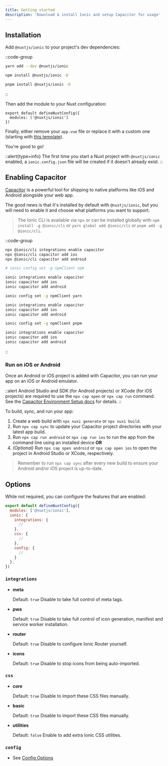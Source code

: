 ```yaml
---
title: Getting started
description: 'Download & install Ionic and setup Capacitor for usage'
---
```


## Installation

Add `@nuxtjs/ionic` to your project's dev dependencies:

::code-group

```bash [yarn]
yarn add --dev @nuxtjs/ionic
```

```bash [npm]
npm install @nuxtjs/ionic -D
```

```bash [pnpm]
pnpm install @nuxtjs/ionic -D
```

::

Then add the module to your Nuxt configuration:

```js{}[nuxt.config]
export default defineNuxtConfig({
  modules: ['@nuxtjs/ionic']
})
```

Finally, either remove your `app.vue` file or replace it with a custom one (starting with [this template](/features#advanced)).

You're good to go!

::alert{type=info}
The first time you start a Nuxt project with `@nuxtjs/ionic` enabled, a `ionic.config.json` file will be created if it doesn't already exist.
::

## Enabling Capacitor

[Capacitor](https://capacitorjs.com/) is a powerful tool for shipping to native platforms like iOS and Android alongside your web app.

The good news is that it's installed by default with `@nuxtjs/ionic`, but you will need to enable it and choose what platforms you want to support.

> The Ionic CLI is available via `npx` or can be installed globally with `npm install -g @ionic/cli` or `yarn global add @ionic/cli` or `pnpm add -g @ionic/cli`.

::code-group

```bash [npx]
npx @ionic/cli integrations enable capacitor
npx @ionic/cli capacitor add ios
npx @ionic/cli capacitor add android
```

```bash [npm]
# ionic config set -g npmClient npm

ionic integrations enable capacitor
ionic capacitor add ios
ionic capacitor add android
```

```bash [yarn]
ionic config set -g npmClient yarn

ionic integrations enable capacitor
ionic capacitor add ios
ionic capacitor add android
```

```bash [pnpm]
ionic config set -g npmClient pnpm

ionic integrations enable capacitor
ionic capacitor add ios
ionic capacitor add android
```

::

### Run on iOS or Android

Once an Android or iOS project is added with Capacitor, you can run your app on an iOS or Android emulator.

::alert
Android Studio and SDK (for Android projects) or XCode (for iOS projects) are required to use the `npx cap open` or `npx cap run` command. See the [Capacitor Environment Setup docs](https://capacitorjs.com/docs/getting-started/environment-setup) for details.
::

To build, sync, and run your app:

1. Create a web build with `npx nuxi generate` or `npx nuxi build`.
2. Run `npx cap sync` to update your Capacitor project directories with your latest app build.
3. Run `npx cap run android` or `npx cap run ios` to run the app from the command line using an installed device **OR**
4. _(Optional)_ Run `npx cap open android` or `npx cap open ios` to open the project in Android Studio or XCode, respectively.

> Remember to run `npx cap sync` after every new build to ensure your Android and/or iOS project is up-to-date.

## Options

While not required, you can configure the features that are enabled:

```js
export default defineNuxtConfig({
  modules: ['@nuxtjs/ionic'],
  ionic: {
    integrations: {
      //
    },
    css: {
      //
    },
    config: {
      //
    }
  },
})
```

### `integrations`

- **meta**

  Default: `true`
  Disable to take full control of meta tags.

- **pwa**

  Default: `true`
  Disable to take full control of icon generation, manifest and service worker installation.

- **router**

  Default: `true`
  Disable to configure Ionic Router yourself.

- **icons**

  Default: `true`
  Disable to stop icons from being auto-imported.

### `css`

- **core**

  Default: `true`
  Disable to import these CSS files manually.

- **basic**

  Default: `true`
  Disable to import these CSS files manually.

- **utilities**

  Default: `false`
  Enable to add extra Ionic CSS utilities.

### `config`

- See [Config Options](https://ionicframework.com/docs/vue/config#config-options)
